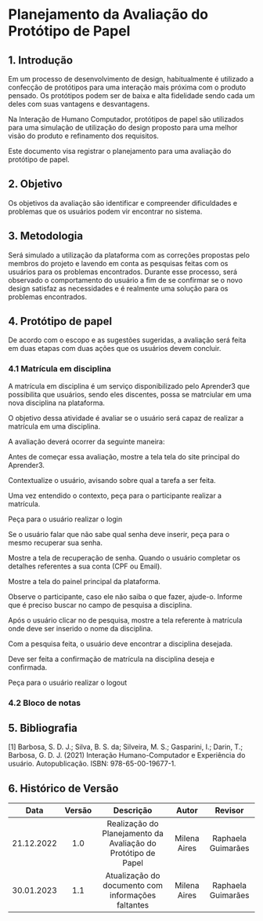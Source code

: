 # Planejamento da Avaliação do Protótipo de Papel

## 1. Introdução 
Em um processo de desenvolvimento de design, habitualmente é utilizado a confecção de protótipos para uma interação mais próxima com o produto pensado. Os protótipos podem ser de baixa e alta fidelidade sendo cada um deles com suas vantagens e desvantagens. 

Na Interação de Humano Computador, protótipos de papel são utilizados para uma simulação de utilização do design proposto para uma melhor visão do produto e refinamento dos requisitos.

Este documento visa registrar o planejamento para uma avaliação do protótipo de papel.

## 2. Objetivo
Os objetivos da avaliação são identificar e compreender dificuldades e problemas que os usuários podem vir encontrar no sistema.

## 3. Metodologia 
Será simulado a utilização da plataforma com as correções propostas pelo membros do projeto e lavendo em conta as pesquisas feitas com os usuários para os problemas encontrados. Durante esse processo, será observado o comportamento do usuário a fim de se confirmar se o novo design satisfaz as necessidades e é realmente uma solução para os problemas encontrados.   

## 4. Protótipo de papel 
De acordo com o escopo e as sugestões sugeridas, a avaliação será feita em duas etapas com duas ações que os usuários devem concluir.

### 4.1 Matrícula em disciplina 
A matrícula em disciplina é um serviço disponibilizado pelo Aprender3 que possibilita que usuários, sendo eles discentes, possa se matrciular em uma nova disciplina na plataforma.

O objetivo dessa atividade é avaliar se o usuário será capaz de realizar a matrícula em uma disciplina.

A avaliação deverá ocorrer da seguinte maneira:

Antes de começar essa avaliação, mostre a tela tela do site principal do Aprender3.

Contextualize o usuário, avisando sobre qual a tarefa a ser feita.

Uma vez entendido o contexto, peça para o participante realizar a matrícula.

Peça para o usuário realizar o login

Se o usuário falar que não sabe qual senha deve inserir, peça para o mesmo recuperar sua senha.

Mostre a tela de recuperação de senha. Quando o usuário completar os detalhes referentes a sua conta (CPF ou Email).

Mostre a tela do painel principal da plataforma.

Observe o participante, caso ele não saiba o que fazer, ajude-o. Informe que é preciso buscar no campo de pesquisa a disciplina.

Após o usuário clicar no de pesquisa, mostre a tela referente à matrícula onde deve ser inserido o nome da disciplina.

Com a pesquisa feita, o usuário deve encontrar a disciplina desejada.

Deve ser feita a confirmação de matrícula na disciplina deseja e confirmada.

Peça para o usuário realizar o logout

### 4.2 Bloco de notas 


## 5. Bibliografia
 [1] Barbosa, S. D. J.; Silva, B. S. da; Silveira, M. S.; Gasparini, I.; Darin, T.; Barbosa, G. D. J. (2021) Interação Humano-Computador e Experiência do usuário. Autopublicação. ISBN: 978-65-00-19677-1.

## 6. Histórico de Versão
| Data       | Versão | Descrição            | Autor             | Revisor |
|:----------:|:------:|:--------------------:|:-----------------:|:-------:|
| 21.12.2022 | 1.0 | Realização do Planejamento da Avaliação do Protótipo de Papel | Milena Aires | Raphaela Guimarães |
| 30.01.2023 | 1.1 | Atualização do documento com informações faltantes | Milena Aires | Raphaela Guimarães |
